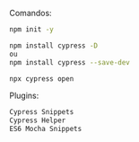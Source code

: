 Comandos:
````bash
npm init -y

npm install cypress -D
ou
npm install cypress --save-dev

npx cypress open
````

Plugins:    
```bash
Cypress Snippets
Cypress Helper
ES6 Mocha Snippets
```